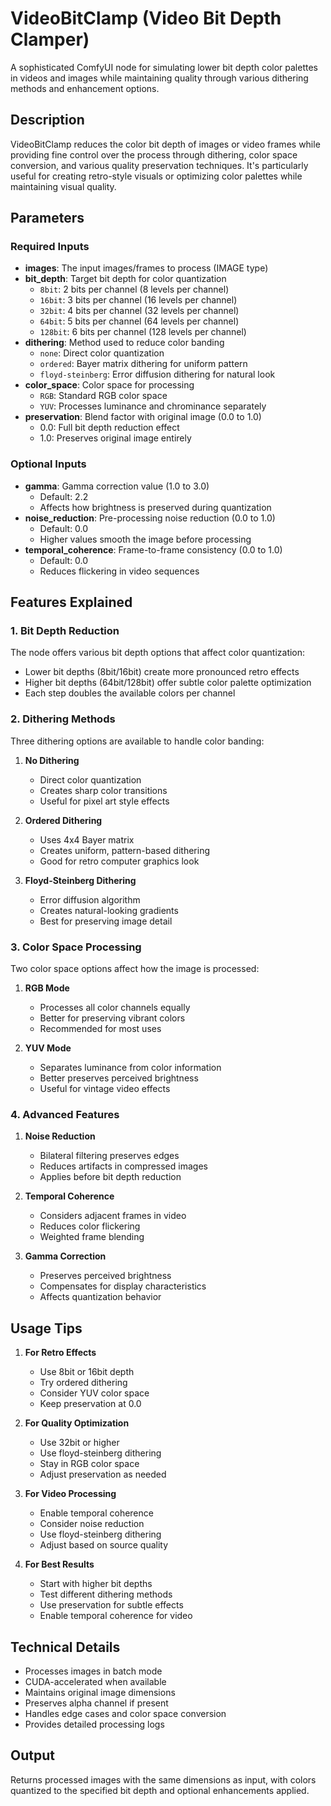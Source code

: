 # VideoBitClamp (Video Bit Depth Clamper)

A sophisticated ComfyUI node for simulating lower bit depth color palettes in videos and images while maintaining quality through various dithering methods and enhancement options.

## Description

VideoBitClamp reduces the color bit depth of images or video frames while providing fine control over the process through dithering, color space conversion, and various quality preservation techniques. It's particularly useful for creating retro-style visuals or optimizing color palettes while maintaining visual quality.

## Parameters

### Required Inputs

- **images**: The input images/frames to process (IMAGE type)
- **bit_depth**: Target bit depth for color quantization
  - `8bit`: 2 bits per channel (8 levels per channel)
  - `16bit`: 3 bits per channel (16 levels per channel)
  - `32bit`: 4 bits per channel (32 levels per channel)
  - `64bit`: 5 bits per channel (64 levels per channel)
  - `128bit`: 6 bits per channel (128 levels per channel)
- **dithering**: Method used to reduce color banding
  - `none`: Direct color quantization
  - `ordered`: Bayer matrix dithering for uniform pattern
  - `floyd-steinberg`: Error diffusion dithering for natural look
- **color_space**: Color space for processing
  - `RGB`: Standard RGB color space
  - `YUV`: Processes luminance and chrominance separately
- **preservation**: Blend factor with original image (0.0 to 1.0)
  - 0.0: Full bit depth reduction effect
  - 1.0: Preserves original image entirely

### Optional Inputs

- **gamma**: Gamma correction value (1.0 to 3.0)
  - Default: 2.2
  - Affects how brightness is preserved during quantization
- **noise_reduction**: Pre-processing noise reduction (0.0 to 1.0)
  - Default: 0.0
  - Higher values smooth the image before processing
- **temporal_coherence**: Frame-to-frame consistency (0.0 to 1.0)
  - Default: 0.0
  - Reduces flickering in video sequences

## Features Explained

### 1. Bit Depth Reduction

The node offers various bit depth options that affect color quantization:
- Lower bit depths (8bit/16bit) create more pronounced retro effects
- Higher bit depths (64bit/128bit) offer subtle color palette optimization
- Each step doubles the available colors per channel

### 2. Dithering Methods

Three dithering options are available to handle color banding:

1. **No Dithering**
   - Direct color quantization
   - Creates sharp color transitions
   - Useful for pixel art style effects

2. **Ordered Dithering**
   - Uses 4x4 Bayer matrix
   - Creates uniform, pattern-based dithering
   - Good for retro computer graphics look

3. **Floyd-Steinberg Dithering**
   - Error diffusion algorithm
   - Creates natural-looking gradients
   - Best for preserving image detail

### 3. Color Space Processing

Two color space options affect how the image is processed:

1. **RGB Mode**
   - Processes all color channels equally
   - Better for preserving vibrant colors
   - Recommended for most uses

2. **YUV Mode**
   - Separates luminance from color information
   - Better preserves perceived brightness
   - Useful for vintage video effects

### 4. Advanced Features

1. **Noise Reduction**
   - Bilateral filtering preserves edges
   - Reduces artifacts in compressed images
   - Applies before bit depth reduction

2. **Temporal Coherence**
   - Considers adjacent frames in video
   - Reduces color flickering
   - Weighted frame blending

3. **Gamma Correction**
   - Preserves perceived brightness
   - Compensates for display characteristics
   - Affects quantization behavior

## Usage Tips

1. **For Retro Effects**
   - Use 8bit or 16bit depth
   - Try ordered dithering
   - Consider YUV color space
   - Keep preservation at 0.0

2. **For Quality Optimization**
   - Use 32bit or higher
   - Use floyd-steinberg dithering
   - Stay in RGB color space
   - Adjust preservation as needed

3. **For Video Processing**
   - Enable temporal coherence
   - Consider noise reduction
   - Use floyd-steinberg dithering
   - Adjust based on source quality

4. **For Best Results**
   - Start with higher bit depths
   - Test different dithering methods
   - Use preservation for subtle effects
   - Enable temporal coherence for video

## Technical Details

- Processes images in batch mode
- CUDA-accelerated when available
- Maintains original image dimensions
- Preserves alpha channel if present
- Handles edge cases and color space conversion
- Provides detailed processing logs

## Output

Returns processed images with the same dimensions as input, with colors quantized to the specified bit depth and optional enhancements applied.

